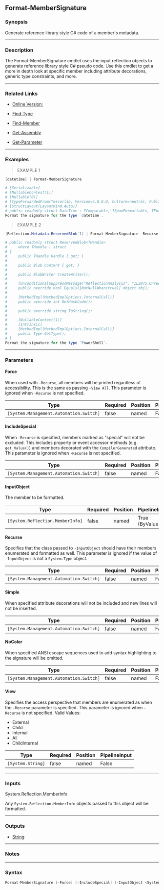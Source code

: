Format-MemberSignature
----------------------

### Synopsis
Generate reference library style C# code of a member's metadata.

---

### Description

The Format-MemberSignature cmdlet uses the input reflection objects to generate reference library style C# pseudo code. Use this cmdlet to get a more in depth look at specific member including attribute decorations, generic type constraints, and more.

---

### Related Links
* [Online Version:](https://github.com/SeeminglyScience/ClassExplorer/blob/master/docs/en-US/Format-MemberSignature.md)

* [Find-Type](Find-Type)

* [Find-Member](Find-Member)

* [Get-Assembly](Get-Assembly)

* [Get-Parameter](Get-Parameter)

---

### Examples
> EXAMPLE 1

```PowerShell
[datetime] | Format-MemberSignature

# [Serializable]
# [NullableContext(1)]
# [Nullable(0)]
# [TypeForwardedFrom("mscorlib, Version=4.0.0.0, Culture=neutral, PublicKeyToken=b77a5c561934e089")]
# [StructLayout(LayoutKind.Auto)]
# public readonly struct DateTime : IComparable, ISpanFormattable, IFormattable, IConvertible, IComparable<DateTime>, IEquatable<DateTime>, ISerializable;
Format the signature for the type `datetime`.
```
> EXAMPLE 2

```PowerShell
[Reflection.Metadata.ReservedBlob`1] | Format-MemberSignature -Recurse

# public readonly struct ReservedBlob<THandle>
#     where THandle : struct
# {
#     public THandle Handle { get; }
#
#     public Blob Content { get; }
#
#     public BlobWriter CreateWriter();
#
#     [UnconditionalSuppressMessage("ReflectionAnalysis", "IL2075:UnrecognizedReflectionPattern", Justification = "Trimmed fields don't make a difference for equality")]
#     public override bool Equals([NotNullWhen(true)] object obj);
#
#     [MethodImpl(MethodImplOptions.InternalCall)]
#     public override int GetHashCode();
#
#     public override string ToString();
#
#     [NullableContext(1)]
#     [Intrinsic]
#     [MethodImpl(MethodImplOptions.InternalCall)]
#     public Type GetType();
# }
Format the signature for the type `PowerShell`.
```

---

### Parameters
#### **Force**
When used with `-Recurse`, all members will be printed regardless of accessibility. This is the same as passing `-View All`.
This parameter is ignored when `-Recurse` is not specified.

|Type                                   |Required|Position|PipelineInput|
|---------------------------------------|--------|--------|-------------|
|`[System.Management.Automation.Switch]`|false   |named   |False        |

#### **IncludeSpecial**
When `-Recurse` is specified, members marked as "special" will not be excluded. This includes property or event accessor methods (e.g. `get_Value()`) and members decorated with the `CompilerGenerated` attribute.
This parameter is ignored when `-Recurse` is not specified.

|Type                                   |Required|Position|PipelineInput|
|---------------------------------------|--------|--------|-------------|
|`[System.Management.Automation.Switch]`|false   |named   |False        |

#### **InputObject**
The member to be formatted.

|Type                            |Required|Position|PipelineInput |
|--------------------------------|--------|--------|--------------|
|`[System.Reflection.MemberInfo]`|false   |named   |True (ByValue)|

#### **Recurse**
Specifies that the class passed to `-InputObject` should have their members enumerated and formatted as well.
This parameter is ignored if the value of `-InputObject` is not a `System.Type` object.

|Type                                   |Required|Position|PipelineInput|
|---------------------------------------|--------|--------|-------------|
|`[System.Management.Automation.Switch]`|false   |named   |False        |

#### **Simple**
When specified attribute decorations will not be included and new lines will not be inserted.

|Type                                   |Required|Position|PipelineInput|
|---------------------------------------|--------|--------|-------------|
|`[System.Management.Automation.Switch]`|false   |named   |False        |

#### **NoColor**
When specified ANSI escape sequences used to add syntax highlighting to the signature will be omitted.

|Type                                   |Required|Position|PipelineInput|
|---------------------------------------|--------|--------|-------------|
|`[System.Management.Automation.Switch]`|false   |named   |False        |

#### **View**
Specifies the access perspective that members are enumerated as when the `-Recurse` parameter is specified.
This parameter is ignored when `-Recurse` is not specified.
Valid Values:

* External
* Child
* Internal
* All
* ChildInternal

|Type             |Required|Position|PipelineInput|
|-----------------|--------|--------|-------------|
|`[System.String]`|false   |named   |False        |

---

### Inputs
System.Reflection.MemberInfo

Any `System.Reflection.MemberInfo` objects passed to this object will be formatted.

---

### Outputs
* [String](https://learn.microsoft.com/en-us/dotnet/api/System.String)

---

### Notes

---

### Syntax
```PowerShell
Format-MemberSignature [-Force] [-IncludeSpecial] [-InputObject <System.Reflection.MemberInfo>] [-Recurse] [-Simple] [-NoColor] [-View {External | Child | Internal | All | ChildInternal}] [<CommonParameters>]
```
